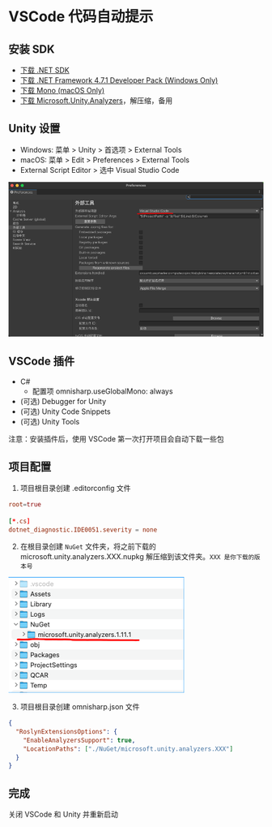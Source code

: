 # VSCode 代码自动提示

## 安装 SDK

- [下载 .NET SDK](https://dotnet.microsoft.com/download)
- [下载 .NET Framework 4.7.1 Developer Pack (Windows Only)](https://dotnet.microsoft.com/download/dotnet-framework/net471)
- [下载 Mono (macOS Only)](https://www.mono-project.com/download/stable/)
- [下载 Microsoft.Unity.Analyzers](https://www.nuget.org/packages/Microsoft.Unity.Analyzers/)，解压缩，备用

## Unity 设置

- Windows: 菜单 > Unity > 首选项 > External Tools
- macOS: 菜单 > Edit > Preferences > External Tools
- External Script Editor > 选中 Visual Studio Code

![nuget](./files/vscode-settings/unity.png)

## VSCode 插件

- C#
  - 配置项 omnisharp.useGlobalMono: always
- (可选) Debugger for Unity
- (可选) Unity Code Snippets
- (可选) Unity Tools

注意：安装插件后，使用 VSCode 第一次打开项目会自动下载一些包

## 项目配置

1. 项目根目录创建 .editorconfig 文件

```conf
root=true

[*.cs]
dotnet_diagnostic.IDE0051.severity = none
```

2. 在根目录创建 `NuGet` 文件夹，将之前下载的 microsoft.unity.analyzers.XXX.nupkg 解压缩到该文件夹。`XXX 是你下载的版本号`

![nuget](./files/vscode-settings/nuget.png)

3. 项目根目录创建 omnisharp.json 文件

```json
{
  "RoslynExtensionsOptions": {
    "EnableAnalyzersSupport": true,
    "LocationPaths": ["./NuGet/microsoft.unity.analyzers.XXX"]
  }
}
```

## 完成

关闭 VSCode 和 Unity 并重新启动

